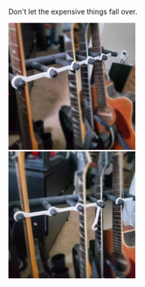 Don't let the expensive things fall over.

<img src="makes/1.jpg" width="50%">
<img src="makes/2.jpg" width="50%">
